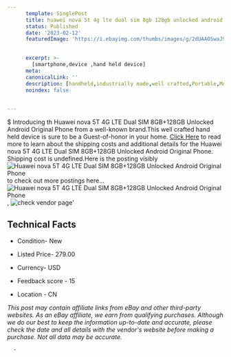 ```yaml
---
      template: SinglePost
      title: huawei nova 5t 4g lte dual sim 8gb 128gb unlocked android original phone
      status: Published
      date: '2023-02-12'
      featuredImage: 'https://i.ebayimg.com/thumbs/images/g/2dUAAOSwaJ9jRwl-/s-l225.jpg'
       

      excerpt: >-
        [smartphone,device ,hand held device]
      meta:
      canonicalLink: ''
      description: [handheld,industrially made,well crafted,Portable,Mobile,Compact,Convenient,Lightweight,Maneuverable,Man-portable,Miniature,Carriable,Hand-held,Light,Holdable,Transportable,Mobile device,Pocket-sized,On-the-go,Wireless,Cordless,Compact size,Convenient size, smartphone,device ,hand held device]
      noindex: false
      

---
```

$
      Introducing th Huawei nova 5T 4G  LTE Dual SIM 8GB+128GB  Unlocked  Android  Original Phone from a well-known brand.This well crafted hand held device is sure to be a Guest-of-honor in your home. [Click Here](https://www.ebay.com/itm/403936273048?hash=item5e0c7a6298%3Ag%3A2dUAAOSwaJ9jRwl-&mkevt=1&mkcid=1&mkrid=711-53200-19255-0&campid=%253CePNCampaignId%253E&customid=%253CreferenceId%253E&toolid=10049) to read more to learn about the shipping costs and additional details for the Huawei nova 5T 4G  LTE Dual SIM 8GB+128GB  Unlocked  Android  Original Phone. Shipping cost is undefined.Here is the posting visibly ![Huawei nova 5T 4G  LTE Dual SIM 8GB+128GB  Unlocked  Android  Original Phone](https://i.ebayimg.com/thumbs/images/g/2dUAAOSwaJ9jRwl-/s-l225.jpg) to check out more postings here... ![Huawei nova 5T 4G  LTE Dual SIM 8GB+128GB  Unlocked  Android  Original Phone](https://i.ebayimg.com/images/g/2dUAAOSwaJ9jRwl-/s-l1200.jpg), ![check vendor page](https://origin-galleryplus.ebayimg.com/ws/web/403936273048_2_0_1/225x225.jpg,https://origin-galleryplus.ebayimg.com/ws/web/403936273048_3_0_1/225x225.jpg)'

      

 ## Technical Facts 



     
      

 - Condition- New 


      

 - Listed Price- 279.00 


      

 - Currency- USD 


      

 - Feedback score - 15 


      

 - Location - CN 


      
      

 *_This post may contain affiliate links from eBay and other third-party websites. As an eBay affiliate, we earn from qualifying purchases. Although we do our best to keep the information up-to-date and accurate, please check the date and all details with the vendor's website before making a purchase. Not all data may be accurate._*




      -
